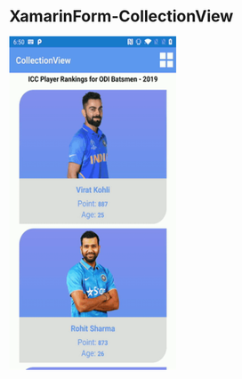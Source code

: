 # XamarinForm-CollectionView

<img src="https://github.com/chetanrawat04/XamarinForm-CollectionView/blob/master/CollectionViewDemo/CollectionViewDemo/ScreenShot/CollectionViewDemo.gif" width="300" height="600">
